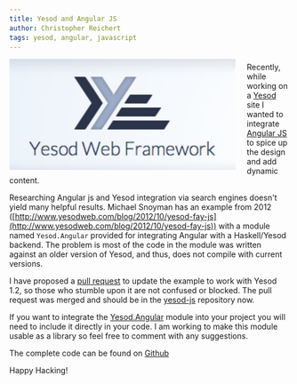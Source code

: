 ```yaml
---
title: Yesod and Angular JS
author: Christopher Reichert
tags: yesod, angular, javascript
---
```


<div style="text-align:center; margin-right: 20px; margin-bottom: 20px" markdown="1">
  <img src="/images/yesod.png" alt="Yesod Web Framework"
       style="height:200px; float: left; display: inline-block; margin-right: 20px"/>
</div>

Recently, while working on a [Yesod](http://www.yesodweb.com/) site I wanted to
integrate [Angular JS](https://angularjs.org/) to spice up the design and add
dynamic content.

Researching Angular js and Yesod integration via search engines doesn't yield
many helpful results. Michael Snoyman has an example from 2012
([http://www.yesodweb.com/blog/2012/10/yesod-fay-js](http://www.yesodweb.com/blog/2012/10/yesod-fay-js))
with a module named `Yesod.Angular` provided for integrating Angular with a
Haskell/Yesod backend. The problem is most of the code in the module was
written against an older version of Yesod, and thus, does not compile with
current versions.

I have proposed a [pull request](https://github.com/snoyberg/yesod-js/pull/2)
to update the example to work with Yesod 1.2, so those who stumble upon it are
not confused or blocked. The pull request was merged and should be in the
[yesod-js](https://github.com/snoyberg/yesod-js) repository now.

<!--more-->

If you want to integrate the
[Yesod.Angular](https://github.com/creichert/yesod-js/blob/master/yesod-angular/Yesod/Angular.hs)
module into your project you will need to include it directly in your code. I
am working to make this module usable as a library so feel free to comment with
any suggestions.

The complete code can be found on [Github](https://github.com/creichert/yesod-js/commit/6dd9989c4232dabcd7eae977a2d3722a34605064)

Happy Hacking!
